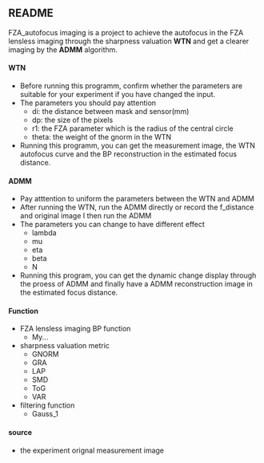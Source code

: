 ## README
FZA_autofocus imaging is a project to achieve the autofocus in the FZA lensless imaging through the sharpness valuation **WTN** and get a clearer imaging by the **ADMM** algorithm.
#### WTN
- Before running this programm, confirm whether the parameters are suitable for your experiment if you have changed the input. 
- The parameters you should pay attention
  - di: the distance between mask and sensor(mm)
  - dp: the size of the pixels
  - r1: the FZA parameter which is the radius of the central circle
  - theta: the weight of the gnorm in the WTN
- Running this programm, you can get the measurement image, the WTN autofocus curve and the BP reconstruction in the estimated focus distance.

#### ADMM
- Pay atttention to uniform the parameters between the WTN and ADMM
- After running the WTN, run the ADMM directly or record the f_distance and original image I then run the ADMM
- The parameters you can change to have different effect
  - lambda
  - mu
  - eta
  - beta
  - N
- Running this program, you can get the dynamic change display through the proess of ADMM and finally have a ADMM reconstruction image in the estimated focus distance.

#### Function
- FZA lensless imaging BP function
  - My...
- sharpness valuation metric 
  - GNORM
  - GRA
  - LAP
  - SMD
  - ToG
  - VAR
- filtering function
  - Gauss_1

#### source
- the experiment orignal measurement image
